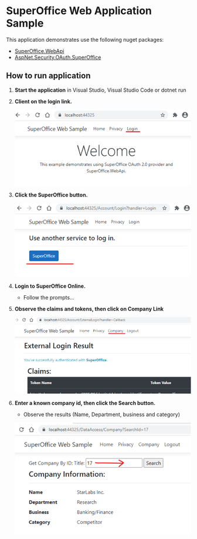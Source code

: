 ﻿# SuperOffice Web Application Sample

This application demonstrates use the following nuget packages:

* [SuperOffice.WebApi](https://www.nuget.org/packages/SuperOffice.WebApi)
* [AspNet.Security.OAuth.SuperOffice](https://www.nuget.org/packages/AspNet.Security.OAuth.SuperOffice)

## How to run application

1) **Start the application** in Visual Studio, Visual Studio Code or dotnet run

2) **Client on the login link.**

   ![Login](../assets/images/a-login-link.png)

3) **Click the SuperOffice button.**

   ![SuperOffice](../assets/images/b-click-superoffice.png)

4) **Login to SuperOffice Online.**
   - Follow the prompts...

5) **Observe the claims and tokens, then click on Company Link**

   ![SuperOffice](../assets/images/c-click-company.png)

6) **Enter a known company id, then click the Search button.**
   - Observe the results (Name, Department, business and category) 

   ![SuperOffice](../assets/images/d-type-number-click-search.png)
